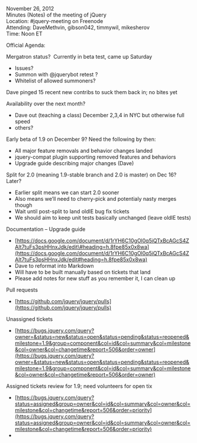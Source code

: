 November 26, 2012  
 Minutes (Notes) of the meeting of jQuery  
 Location: \#jquery-meeting on Freenode  
 Attending: DaveMethvin, gibson042, timmywil, mikesherov  
 Time: Noon ET

Official Agenda:  

Mergatron status?  Currently in beta test, came up Saturday

-   Issues?
-   Summon with @jquerybot retest ?
-   Whitelist of allowed summoners?

Dave pinged 15 recent new contribs to suck them back in; no bites yet

Availability over the next month?

-   Dave out (teaching a class) December 2,3,4 in NYC but otherwise full
    speed
-   others?

Early beta of 1.9 on December 9? Need the following by then:

-   All major feature removals and behavior changes landed
-   jquery-compat plugin supporting removed features and behaviors
-   Upgrade guide describing major changes (Dave)

Split for 2.0 (meaning 1.9-stable branch and 2.0 is master) on Dec 16?
Later?

-   Earlier split means we can start 2.0 sooner
-   Also means we’ll need to cherry-pick and potentialy nasty merges
    though
-   Wait until post-split to land oldIE bug fix tickets
-   We should aim to keep unit tests basically unchanged (leave oldIE
    tests)

Documentation – Upgrade guide

-   [https://docs.google.com/document/d/1rYH6C10gOl0q5iQTxBcAGcS4ZAlt7tuFs3psHHnxJdk/edit\#heading=h.8fpe85x0x8wa](https://docs.google.com/document/d/1rYH6C10gOl0q5iQTxBcAGcS4ZAlt7tuFs3psHHnxJdk/edit#heading=h.8fpe85x0x8wa)
-   Dave to reformat into Markdown
-   Will have to be built manually based on tickets that land
-   Please add notes for new stuff as you remember it, I can clean up

Pull requests

-   [https://github.com/jquery/jquery/pulls](https://github.com/jquery/jquery/pulls)

Unassigned tickets

-   [https://bugs.jquery.com/query?owner=&status=new&status=open&status=pending&status=reopened&milestone=1.9&group=component&col=id&col=summary&col=milestone&col=owner&col=changetime&report=506&order=owner](https://bugs.jquery.com/query?owner=&status=new&status=open&status=pending&status=reopened&milestone=1.9&group=component&col=id&col=summary&col=milestone&col=owner&col=changetime&report=506&order=owner)

Assigned tickets review for 1.9; need volunteers for open tix

-   [https://bugs.jquery.com/query?status=assigned&group=owner&col=id&col=summary&col=owner&col=milestone&col=changetime&report=506&order=priority](https://bugs.jquery.com/query?status=assigned&group=owner&col=id&col=summary&col=owner&col=milestone&col=changetime&report=506&order=priority)
-   
